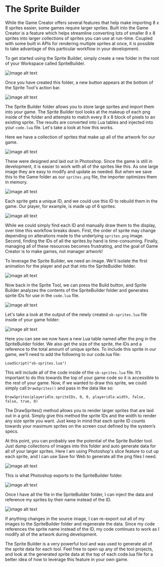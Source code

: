 # The Sprite Builder

While the Game Creator offers several features that help make importing 8 x 8 sprites easier, some games require larger sprites. Built into the Game Creator is a feature which helps streamline converting lots of smaller 8 x 8 sprites into larger collections of sprites you can use at run-time. Coupled with some built in APIs for rendering multiple sprites at once, it is possible to take advantage of this particular workflow in your development.

To get started using the Sprite Builder, simply create a new folder in the root of your Workspace called SpriteBuilder.

![image alt text](images/TheSpriteBuilder_image_0.png)

Once you have created this folder, a new button appears at the bottom of the Sprite Tool's action bar.

![image alt text](images/TheSpriteBuilder_image_1.png)

The Sprite Builder folder allows you to store large sprites and import them into your game. The Sprite Builder tool looks at the makeup of each png inside of the folder and attempts to match every 8 x 8 block of pixels to an existing sprite. The results are converted into Lua tables and injected into your `code.lua` file. Let's take a look at how this works.

Here we have a collection of sprites that make up all of the artwork for our game.

![image alt text](images/TheSpriteBuilder_image_2.png)

These were designed and laid out in Photoshop. Since the game is still in development, it is easier to work with all of the sprites like this. As one large image they are easy to modify and update as needed. But when we save this to the Game folder as our `sprites.png` file, the importer optimizes them in memory. 

![image alt text](images/TheSpriteBuilder_image_3.png)

Each sprite gets a unique ID, and we could use this ID to rebuild them in the game. Our player, for example, is made up of 6 sprites. 

![image alt text](images/TheSpriteBuilder_image_4.png)

While we could simply find each ID and manually draw them to the display, over time this workflow breaks down. First, the order of sprite may change depending on alterations made to the underlying `sprites.png` image. Second, finding the IDs of all the sprites by hand is time-consuming. Finally, managing all of these resources becomes frustrating, and the goal of Game Creator is to make games, not manager artwork!

To leverage the Sprite Builder, we need an image. We'll isolate the first animation for the player and put that into the SpriteBuidler folder.

![image alt text](images/TheSpriteBuilder_image_5.png)

Now back in the Sprite Tool, we can press the Build button, and Sprite Builder analyzes the contents of the SpriteBuilder folder and generates sprite IDs for use in the `code.lua` file. 

![image alt text](images/TheSpriteBuilder_image_6.png)

Let's take a look at the output of the newly created `sb-sprites.lua` file inside of your game folder:

![image alt text](images/TheSpriteBuilder_image_7.png)

Here you can see we now have a new Lua table named after the png in the SpriteBuilder folder. We also get the size of the sprite, the IDs and a reference to the total amount of unique sprites. To include this sprite in our game, we’ll need to add the following to our code.lua file:

	LoadScript("sb-sprites.lua")

This will include all of the code inside of the `sb-sprites.lua` file. It’s important to do this towards the top of your game code so it is accessible to the rest of your game. Now, if we wanted to draw this sprite, we could simply call `DrawSprites()` and pass in the data like so:

	DrawSprites(playeridle.spriteIDs, 0, 0, playeridle.width, false, false, true, 0)

The DrawSprites() method allows you to render larger sprites that are laid out in a grid. Simply give this method the sprite IDs and the width to render any size sprite you want. Just keep in mind that each sprite ID counts towards your maximum sprites on the screen cout defined by the system’s specs.

At this point, you can probably see the potential of the Sprite Builder tool. Just dump collections of images into this folder and auto generate data for all of your larger sprites. Here I am using Photoshop's slice feature to cut up each sprite, and I can use Save for Web to generate all the png files I need.

![image alt text](images/TheSpriteBuilder_image_8.png)

This is what Photoshop exports to the SpriteBuilder folder.

![image alt text](images/TheSpriteBuilder_image_9.png)

Once I have all the file in the SpriteBuilder folder, I can inject the data and reference my sprites by their name instead of the ID.

![image alt text](images/TheSpriteBuilder_image_10.png)

If anything changes in the source image, I can re-export out all of my images to the SpriteBuilder folder and regenerate the data. Since my code references the sprite name instead of the ID, my code continues to work as I modify all of the artwork during development.

The Sprite Builder is a very powerful tool and was used to generate all of the sprite data for each tool. Feel free to open up any of the tool projects, and look at the generated sprite data at the top of each code.lua file for a better idea of how to leverage this feature in your own game.

